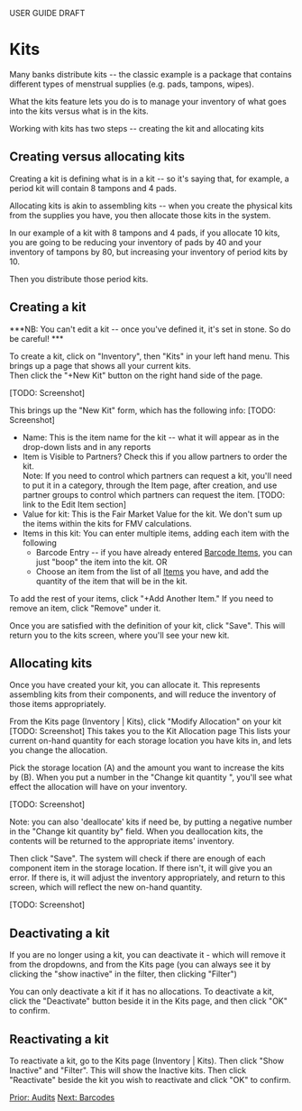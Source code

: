 USER GUIDE DRAFT
# Kits

Many banks distribute kits -- the classic example is a package that contains different types of menstrual supplies (e.g. pads, tampons, wipes).

What the kits feature lets you do is to manage your inventory of what goes into the kits versus what is in the kits.

Working with kits has two steps -- creating the kit and allocating kits

## Creating  versus allocating kits

Creating a kit is defining what is in a kit -- so it's saying that, for example, a period kit will contain 8 tampons and 4 pads.

Allocating kits is akin to assembling kits -- when you create the physical kits from the supplies you have,  you then allocate those kits in the system.  

In our example of a kit with 8 tampons and 4 pads,  if you allocate 10 kits,   you are going to be reducing your inventory of pads by 40 and your inventory of tampons by 80,  but increasing your inventory of period kits by 10.

Then you distribute those period kits.

## Creating a kit

***NB:  You can't edit a kit -- once you've defined it, it's set in stone.  So do be careful! ***

To create a kit,  click on "Inventory", then "Kits" in your left hand menu.  This brings up a page that shows all your current kits.  
Then click the "+New Kit" button on the right hand side of the page.

[TODO:  Screenshot]

This brings up the "New Kit" form, which has the following info:
[TODO:  Screenshot]
- Name:  This is the item name for the kit -- what it will appear as in the drop-down lists and in any reports
- Item is Visible to Partners?  Check this if you allow partners to order the kit.  
Note:  If you need to control which partners can request a kit,  you'll need to put it in a category, through the Item page, after creation, and use partner groups to control which partners can request the item.
[TODO:  link to the Edit Item section] 
- Value for kit:  This is the Fair Market Value for the kit.  We don't sum up the items within the kits for FMV calculations.
- Items in this kit:
  You can enter multiple items,  adding each item with the following
    - Barcode Entry -- if you have already entered [Barcode Items](inventory_barcodes.md), you can just "boop" the item into the kit.
  OR
    - Choose an item from the list of all [Items](inventory_items.md) you have, and add the quantity of the item that will be in the kit.


To add the rest of your items,  click "+Add Another Item."  If you need to remove an item, click "Remove" under it.

Once you are satisfied with the definition of your kit,  click "Save".  This will return you to the kits screen, where you'll see your new kit.

## Allocating kits

Once you have created your kit,  you can allocate it.   This represents assembling kits from their components, and will reduce the inventory of those items appropriately.

From the Kits page (Inventory | Kits),  click "Modify Allocation" on your kit
[TODO: Screenshot]
This takes you to the Kit Allocation page
This lists your current on-hand quantity for each storage location you have kits in, and lets you change the allocation.

Pick the storage location (A) and the amount you want to increase the kits by (B).  When you put a number in the "Change kit quantity ",  you'll see what effect the allocation will have on your inventory.

[TODO: Screenshot]


Note:  you can also 'deallocate' kits if need be, by putting a negative number in the "Change kit quantity by" field.   When you deallocation kits, the contents will be returned to the appropriate items' inventory.

Then click "Save".   The system will check if there are enough of each component item in the storage location.  If there isn't, it will give you an error.  If there is,  it will adjust the inventory appropriately, and return to this screen, which will reflect the new on-hand quantity.

[TODO: Screenshot]

## Deactivating a kit

If you are no longer using a kit,  you can deactivate it - which will remove it from the dropdowns, and from the Kits page (you can always see it by clicking the "show inactive" in the filter, then clicking "Filter")

You can only deactivate a kit if it has no allocations.  To deactivate a kit, click the "Deactivate" button beside it in the Kits page, and then click "OK" to confirm.

## Reactivating a kit

To reactivate a kit, go to the Kits page (Inventory | Kits).
Then click "Show Inactive" and "Filter".   This will show the Inactive kits.
Then click "Reactivate" beside the kit you wish to reactivate and click "OK" to confirm.  

[Prior: Audits](inventory_audits.md)
[Next: Barcodes](inventory_barcodes.md)




















